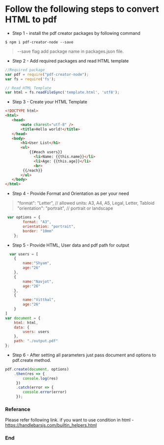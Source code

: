 # Follow the following steps to convert HTML to pdf

- Step 1 - install the pdf creator packages by following command

`$ npm i pdf-creator-node --save`

> --save flag add  package name in packages.json file.

- Step 2 - Add required packages and read HTML template

 ```javascript
 //Required package
 var pdf = require("pdf-creator-node");
 var fs = require('fs');

 // Read HTML Template
 var html = fs.readFileSync('template.html', 'utf8');
```

- Step 3 - Create your HTML Template

 ```html
<!DOCTYPE html>
<html>
    <head>
        <mate charest="utf-8" />
        <title>Hello world!</title>
    </head>
    <body>
        <h1>User List</h1>
		<ul>
    		{{#each users}}
			  <li>Name: {{this.name}}</li>
			  <li>Age: {{this.age}}</li>
			  <br>
   		 {{/each}}
  		</ul>
    </body>
</html>
```

- Step 4 - Provide Format and Orientation as per your need
> "format": "Letter", // allowed units: A3, A4, A5, Legal, Letter, Tabloid
> "orientation": "portrait", // portrait or landscape 


```javascript
 var options = {
        format: "A3",
        orientation: "portrait",
        border: "10mm"
    };
```

- Step 5 - Provide HTML, User data and pdf path for output

```javascript
  var users = [
    {
        name:"Shyam",
        age:"26"
    },
    {
        name:"Navjot",
        age:"26"
    },
    {
        name:"Vitthal",
        age:"26"
    }
]
var document = {
    html: html,
    data: {
        users: users
    },
    path: "./output.pdf"
};
```

- Step 6 - After setting all parameters just pass document and options to pdf.create method.

```javascript
pdf.create(document, options)
    .then(res => {
        console.log(res)
     })
     .catch(error => {
        console.error(error)
     });
```

### Referance

Please refer following link. if you want to use condition in html
-https://handlebarsjs.com/builtin_helpers.html

### End
